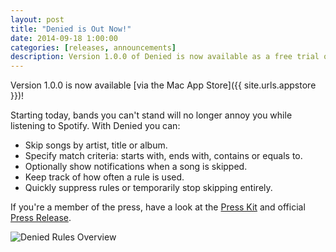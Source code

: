 ```yaml
---
layout: post
title: "Denied is Out Now!"
date: 2014-09-18 1:00:00
categories: [releases, announcements]
description: Version 1.0.0 of Denied is now available as a free trial or via the Mac App Store!
---
```


Version 1.0.0 is now available [via the Mac App Store]({{ site.urls.appstore }})!

Starting today, bands you can't stand will no longer annoy you while listening to Spotify. With Denied you can:

- Skip songs by artist, title or album.
- Specify match criteria: starts with, ends with, contains or equals to.
- Optionally show notifications when a song is skipped.
- Keep track of how often a rule is used.
- Quickly suppress rules or temporarily stop skipping entirely.

If you're a member of the press, have a look at the [Press Kit](/presskit) and official [Press Release](/news/2014/09/18/press-release).

![Denied Rules Overview](/news/img/screen-rulesoverview.jpg)
